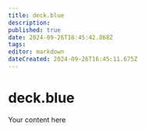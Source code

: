 ```yaml
---
title: deck.blue
description: 
published: true
date: 2024-09-26T16:45:42.868Z
tags: 
editor: markdown
dateCreated: 2024-09-26T16:45:11.675Z
---
```


# deck.blue
Your content here